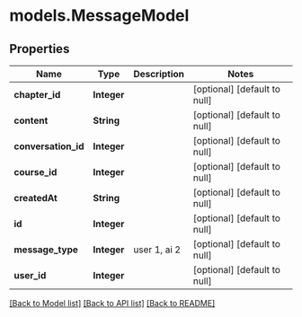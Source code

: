 # models.MessageModel
## Properties

| Name | Type | Description | Notes |
|------------ | ------------- | ------------- | -------------|
| **chapter\_id** | **Integer** |  | [optional] [default to null] |
| **content** | **String** |  | [optional] [default to null] |
| **conversation\_id** | **Integer** |  | [optional] [default to null] |
| **course\_id** | **Integer** |  | [optional] [default to null] |
| **createdAt** | **String** |  | [optional] [default to null] |
| **id** | **Integer** |  | [optional] [default to null] |
| **message\_type** | **Integer** | user 1, ai 2 | [optional] [default to null] |
| **user\_id** | **Integer** |  | [optional] [default to null] |

[[Back to Model list]](../README.md#documentation-for-models) [[Back to API list]](../README.md#documentation-for-api-endpoints) [[Back to README]](../README.md)

